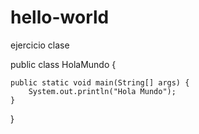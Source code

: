 # hello-world
ejercicio clase

public class HolaMundo {
 
	public static void main(String[] args) {		
		System.out.println("Hola Mundo");
	}
 
}

